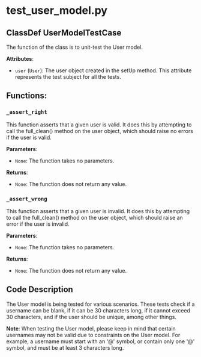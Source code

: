 # test_user_model.py

## ClassDef UserModelTestCase

The function of the class is to unit-test the User model.

**Attributes**:

- `user` (`User`): The user object created in the setUp method. This attribute represents the test subject for all the tests.

## Functions:

### `_assert_right`

This function asserts that a given user is valid. It does this by attempting to call the full_clean() method on the user object, which should raise no errors if the user is valid.

**Parameters**:

- `None`: The function takes no parameters.

**Returns**:

- `None`: The function does not return any value.

### `_assert_wrong`

This function asserts that a given user is invalid. It does this by attempting to call the full_clean() method on the user object, which should raise an error if the user is invalid.

**Parameters**:

- `None`: The function takes no parameters.

**Returns**:

- `None`: The function does not return any value.

## Code Description

The User model is being tested for various scenarios. These tests check if a username can be blank, if it can be 30 characters long, if it cannot exceed 30 characters, and if the user should be unique, among other things.

**Note**: When testing the User model, please keep in mind that certain usernames may not be valid due to constraints on the User model. For example, a username must start with an '@' symbol, or contain only one '@' symbol, and must be at least 3 characters long.